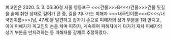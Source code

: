 피고인은 2020. 5. 3. 06:30경 서울 영등포구 <<<건물>>>B<<</건물>>>건물 뒷길을 술에 취한 상태로 걸어가 던 중, 길을 지나가는 피해자 <<<내국인이름>>>C<<</내국인이름>>>(남, 47세)을 발견하고 갑자기 손으로 피해자의 성기 부분을 1회 만지고, 이에 피해자가 피고인의 손을 치며 피하자, 계속하여 피해자에게 다가가 재차 피해자의 성기 부분을 만지려하는 등 피해자를 강제로 추행하였다.